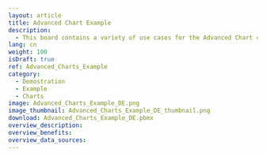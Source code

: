```yaml
---
layout: article
title: Advanced Chart Example
description: 
  - This board contains a variety of use cases for the Advanced Chart control 
lang: cn
weight: 100
isDraft: true
ref: Advanced_Charts_Example
category:
  - Demostration
  - Example
  - Charts
image: Advanced_Charts_Example_DE.png
image_thumbnail: Advanced_Charts_Example_DE_thumbnail.png
download: Advanced_Charts_Example_DE.pbmx
overview_description:
overview_benefits:
overview_data_sources:
---
```

